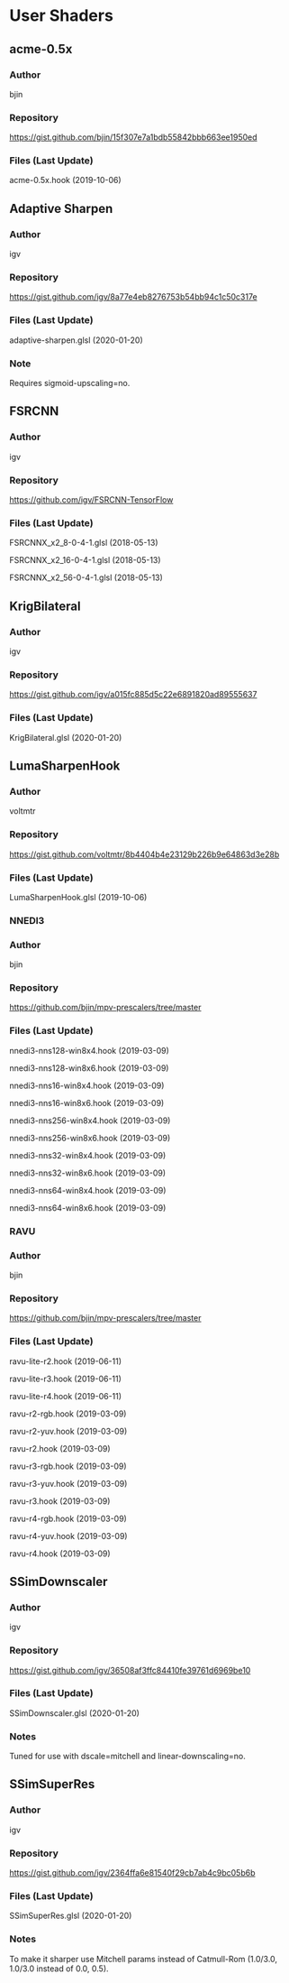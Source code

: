 # User Shaders

## acme-0.5x

### Author
bjin

### Repository
https://gist.github.com/bjin/15f307e7a1bdb55842bbb663ee1950ed

### Files (Last Update)
acme-0.5x.hook (2019-10-06)

## Adaptive Sharpen

### Author
igv

### Repository
https://gist.github.com/igv/8a77e4eb8276753b54bb94c1c50c317e

### Files (Last Update)
adaptive-sharpen.glsl (2020-01-20)

### Note
Requires sigmoid-upscaling=no.

## FSRCNN

### Author
igv

### Repository
https://github.com/igv/FSRCNN-TensorFlow

### Files (Last Update)
FSRCNNX_x2_8-0-4-1.glsl (2018-05-13)

FSRCNNX_x2_16-0-4-1.glsl (2018-05-13)

FSRCNNX_x2_56-0-4-1.glsl (2018-05-13)

## KrigBilateral

### Author
igv

### Repository
https://gist.github.com/igv/a015fc885d5c22e6891820ad89555637

### Files (Last Update)
KrigBilateral.glsl (2020-01-20)

## LumaSharpenHook

### Author
voltmtr

### Repository
https://gist.github.com/voltmtr/8b4404b4e23129b226b9e64863d3e28b

### Files (Last Update)
LumaSharpenHook.glsl (2019-10-06)

### NNEDI3

### Author
bjin

### Repository
https://github.com/bjin/mpv-prescalers/tree/master

### Files (Last Update)
nnedi3-nns128-win8x4.hook (2019-03-09)

nnedi3-nns128-win8x6.hook (2019-03-09)

nnedi3-nns16-win8x4.hook (2019-03-09)

nnedi3-nns16-win8x6.hook (2019-03-09)

nnedi3-nns256-win8x4.hook (2019-03-09)

nnedi3-nns256-win8x6.hook (2019-03-09)

nnedi3-nns32-win8x4.hook (2019-03-09)

nnedi3-nns32-win8x6.hook (2019-03-09)

nnedi3-nns64-win8x4.hook (2019-03-09)

nnedi3-nns64-win8x6.hook (2019-03-09)

### RAVU

### Author
bjin

### Repository
https://github.com/bjin/mpv-prescalers/tree/master

### Files (Last Update)
ravu-lite-r2.hook (2019-06-11)

ravu-lite-r3.hook (2019-06-11)

ravu-lite-r4.hook (2019-06-11)

ravu-r2-rgb.hook (2019-03-09)

ravu-r2-yuv.hook (2019-03-09)

ravu-r2.hook (2019-03-09)

ravu-r3-rgb.hook (2019-03-09)

ravu-r3-yuv.hook (2019-03-09)

ravu-r3.hook (2019-03-09)

ravu-r4-rgb.hook (2019-03-09)

ravu-r4-yuv.hook (2019-03-09)

ravu-r4.hook (2019-03-09)

## SSimDownscaler

### Author
igv

### Repository
https://gist.github.com/igv/36508af3ffc84410fe39761d6969be10

### Files (Last Update)
SSimDownscaler.glsl (2020-01-20)

### Notes
Tuned for use with dscale=mitchell and linear-downscaling=no.

## SSimSuperRes

### Author
igv

### Repository
https://gist.github.com/igv/2364ffa6e81540f29cb7ab4c9bc05b6b

### Files (Last Update)
SSimSuperRes.glsl (2020-01-20)

### Notes
To make it sharper use Mitchell params instead of Catmull-Rom (1.0/3.0, 1.0/3.0 instead of 0.0, 0.5).
